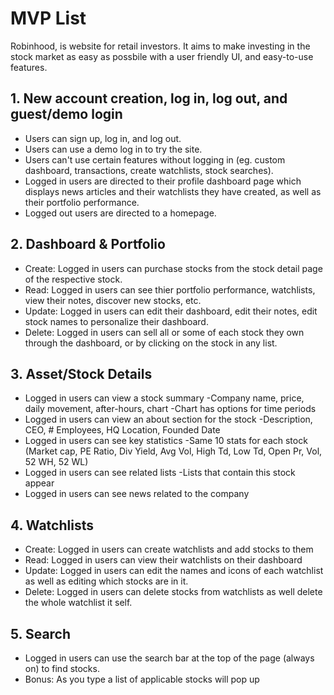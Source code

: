 # MVP List

Robinhood, is website for retail investors. It aims to make investing in the stock market as easy as possbile with a user friendly UI, and easy-to-use features.

## 1. New account creation, log in, log out, and guest/demo login

- Users can sign up, log in, and log out.
- Users can use a demo log in to try the site.
- Users can't use certain features without logging in (eg. custom dashboard, transactions, create watchlists, stock searches).
- Logged in users are directed to their profile dashboard page which displays news articles and their watchlists they have created, as well as their portfolio performance.
- Logged out users are directed to a homepage.

## 2. Dashboard & Portfolio

- Create: Logged in users can purchase stocks from the stock detail page of the respective stock.
- Read: Logged in users can see thier portfolio performance, watchlists, view their notes, discover new stocks, etc.
- Update: Logged in users can edit their dashboard, edit their notes, edit stock names to personalize their dashboard.
- Delete: Logged in users can sell all or some of each stock they own through the dashboard, or by clicking on the stock in any list.

## 3. Asset/Stock Details

- Logged in users can view a stock summary
  -Company name, price, daily movement, after-hours, chart
  -Chart has options for time periods
- Logged in users can view an about section for the stock
  -Description, CEO, # Employees, HQ Location, Founded Date
- Logged in users can see key statistics
  -Same 10 stats for each stock (Market cap, PE Ratio, Div Yield, Avg Vol, High Td, Low Td, Open Pr, Vol, 52 WH, 52 WL)
- Logged in users can see related lists
  -Lists that contain this stock appear
- Logged in users can see news related to the company

## 4. Watchlists

- Create: Logged in users can create watchlists and add stocks to them
- Read: Logged in users can view their watchlists on their dashboard
- Update: Logged in users can edit the names and icons of each watchlist as well as editing which stocks are in it.
- Delete: Logged in users can delete stocks from watchlists as well delete the whole watchlist it self.

## 5. Search

- Logged in users can use the search bar at the top of the page (always on) to find stocks.
- Bonus: As you type a list of applicable stocks will pop up
